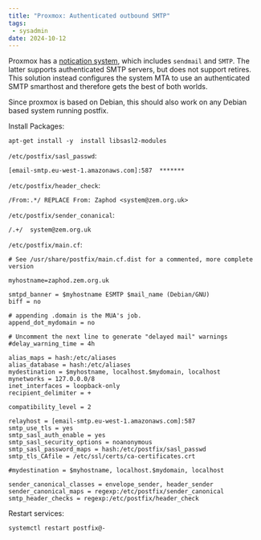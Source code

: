 ```yaml
---
title: "Proxmox: Authenticated outbound SMTP"
tags: 
 - sysadmin
date: 2024-10-12
---
```


Proxmox has a [notication system](https://pve.proxmox.com/pve-docs/pve-admin-guide.html#chapter_notifications), which includes `sendmail` and `SMTP`. The latter supports authenticated SMTP servers, but does not support retires. This solution instead configures the system MTA to use an authenticated SMTP smarthost and therefore gets the best of both worlds.

Since proxmox is based on Debian, this should also work on any Debian based system running postfix.

Install Packages:

```
apt-get install -y  install libsasl2-modules
```

`/etc/postfix/sasl_passwd`:
```
[email-smtp.eu-west-1.amazonaws.com]:587  *******
```

`/etc/postfix/header_check`:
```
/From:.*/ REPLACE From: Zaphod <system@zem.org.uk>
```

`/etc/postfix/sender_conanical`:
```
/.+/  system@zem.org.uk
```

`/etc/postfix/main.cf`:
```
# See /usr/share/postfix/main.cf.dist for a commented, more complete version

myhostname=zaphod.zem.org.uk

smtpd_banner = $myhostname ESMTP $mail_name (Debian/GNU)
biff = no

# appending .domain is the MUA's job.
append_dot_mydomain = no

# Uncomment the next line to generate "delayed mail" warnings
#delay_warning_time = 4h

alias_maps = hash:/etc/aliases
alias_database = hash:/etc/aliases
mydestination = $myhostname, localhost.$mydomain, localhost
mynetworks = 127.0.0.0/8
inet_interfaces = loopback-only
recipient_delimiter = +

compatibility_level = 2

relayhost = [email-smtp.eu-west-1.amazonaws.com]:587
smtp_use_tls = yes
smtp_sasl_auth_enable = yes
smtp_sasl_security_options = noanonymous
smtp_sasl_password_maps = hash:/etc/postfix/sasl_passwd
smtp_tls_CAfile = /etc/ssl/certs/ca-certificates.crt

#mydestination = $myhostname, localhost.$mydomain, localhost

sender_canonical_classes = envelope_sender, header_sender
sender_canonical_maps = regexp:/etc/postfix/sender_canonical
smtp_header_checks = regexp:/etc/postfix/header_check
```


Restart services:
```
systemctl restart postfix@-
```